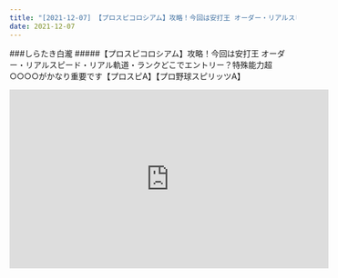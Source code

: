 ```yaml
---
title: "[2021-12-07] 【プロスピコロシアム】攻略！今回は安打王 オーダー・リアルスピード・リアル軌道・ランクどこでエントリー？特殊能力超○○○○がかなり重要です【プロスピA】【プロ野球スピリッツA】 他"
date: 2021-12-07
---
```

###しらたき白瀧
#####【プロスピコロシアム】攻略！今回は安打王 オーダー・リアルスピード・リアル軌道・ランクどこでエントリー？特殊能力超○○○○がかなり重要です【プロスピA】【プロ野球スピリッツA】
<iframe width="560" height="315" src="https://www.youtube.com/embed/wLiDZreVoaI" frameborder="0" allow="accelerometer; autoplay; clipboard-write; encrypted-media; gyroscope; picture-in-picture" allowfullscreen></iframe>

